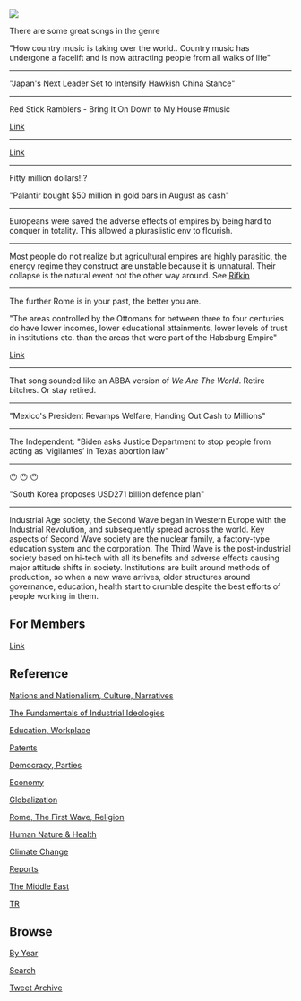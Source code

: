 <img src="https://drive.google.com/uc?export=view&id=1B2wf9R7AMH1d7Vw6e2mucLbIQ5NSjir7"/>

There are some great songs in the genre

"How country music is taking over the world.. Country music has
undergone a facelift and is now attracting people from all walks of
life"

---

"Japan's Next Leader Set to Intensify Hawkish China Stance"

---

Red Stick Ramblers - Bring It On Down to My House \#music

[Link](https://youtu.be/4VbqtCPnYuw)

---

[Link](https://youtu.be/OP6-DWXt8HM?t=88)

---

Fitty million dollars!!?

"Palantir bought $50 million in gold bars in August as cash"

---

Europeans were saved the adverse effects of empires by being hard to
conquer in totality. This allowed a pluraslistic env to flourish.

---

Most people do not realize but agricultural empires are highly
parasitic, the energy regime they construct are unstable because it is
unnatural. Their collapse is the natural event not the other way
around. See [Rifkin](2020/07/the-emphatic-civilization-rifkin.md)

---

The further Rome is in your past, the better you are.

"The areas controlled by the Ottomans for between three to four
centuries do have lower incomes, lower educational attainments, lower
levels of trust in institutions etc. than the areas that were part of
the Habsburg Empire"

[Link](https://branko2f7.substack.com/p/why-were-the-balkans-underdeveloped?r=16uxt&utm_campaign=post&utm_medium=web)

---

That song sounded like an ABBA version of *We Are The World*. Retire bitches.
Or stay retired.

---

"Mexico's President Revamps Welfare, Handing Out Cash to Millions"

---

The Independent: "Biden asks Justice Department to stop people from
acting as ‘vigilantes’ in Texas abortion law"

---

😶 😶 😶 

"South Korea proposes USD271 billion defence plan"

---

Industrial Age society, the Second Wave began in Western Europe with
the Industrial Revolution, and subsequently spread across the
world. Key aspects of Second Wave society are the nuclear family, a
factory-type education system and the corporation. The Third Wave is
the post-industrial society based on hi-tech with all its benefits and
adverse effects causing major attitude shifts in society. Institutions
are built around methods of production, so when a new wave arrives,
older structures around governance, education, health start to crumble
despite the best efforts of people working in them.

## For Members

[Link](https://thirdwave-members.herokuapp.com)

## Reference

[Nations and Nationalism, Culture, Narratives](/2013/02/nations-and-nationalism.md)

[The Fundamentals of Industrial Ideologies](/2011/04/fundamentals-of-industrial-ideologies.md)

[Education, Workplace](2017/09/education-workplace.md)

[Patents](/2018/09/patents.md)

[Democracy, Parties](/2016/11/democracy.md)

[Economy](/2018/05/economy.md)

[Globalization](/2018/09/globalization.md)

[Rome, The First Wave, Religion](/2017/12/rome.md)

[Human Nature & Health](/2020/07/human-nature.md)

[Climate Change](/2018/12/climate.md)

[Reports](/2019/05/reports.md)

[The Middle East](/2019/07/middleeast.md)

[TR](../tr)

## Browse

[By Year](years.md)

[Search](search.html)

[Tweet Archive](/tweets/README.md)


